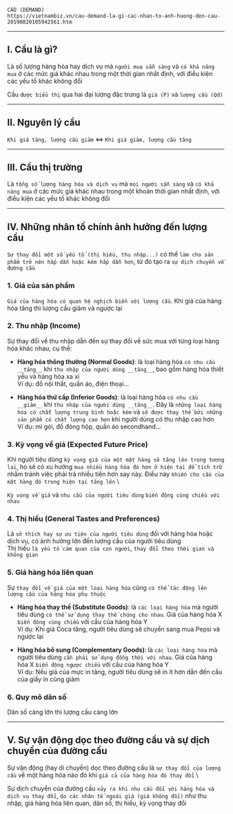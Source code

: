     
    CẦU (DEMAND)
    https://vietnambiz.vn/cau-demand-la-gi-cac-nhan-to-anh-huong-den-cau-20190820105942561.htm

------------------------------------------------------------------------------------------------------

## I. Cầu là gì?
  Là số lượng hàng hóa hay dịch vụ mà `người mua sẵn sàng` và `có khả năng mua` ở các mức giá khác nhau trong một thời gian nhất định, với điều kiện các yếu tố khác không đổi

  Cầu `được biểu thị` qua hai đại lượng đặc trưng là `giá (P)` và `lượng cầu (Qd)`

------------------------------------------------------------------------------------------------------

## II. Nguyên lý cầu 
  `Khi giá tăng, lượng cầu giảm` <=> `Khi giá giảm, lượng cầu tăng`

------------------------------------------------------------------------------------------------------

## III. Cầu thị trường
  Là `tổng số lượng hàng hóa và dịch vụ` mà `mọi người sẵn sàng` và `có khả năng mua` ở các mức giá khác nhau trong một khoản thời gian nhất định, với điều kiện các yếu tố khác không đổi

------------------------------------------------------------------------------------------------------

## IV. Những nhân tố chính ảnh hưởng đến lượng cầu
  `Sự thay đổi một số yếu tố (thị hiếu, thu nhập...)` có thể `làm cho sản phẩm trở nên hấp dẫn hoặc kém hấp dẫn hơn`, từ đó tạo ra `sự dịch chuyển về đường cầu`

### 1. Giá của sản phẩm
  `Giá của hàng hóa có quan hệ nghịch biến với lượng cầu`. Khi giá của hàng hóa tăng thì lượng cầu giảm và ngược lại

### 2. Thu nhập (Income)
  Sự thay đổi về thu nhập dẫn đến sự thay đổi về sức mua với từng loại hàng hóa khác nhau, cụ thể:

  - __Hàng hóa thông thường (Normal Goods)__: là loại hàng hóa `có nhu cầu __tăng__` khi `thu nhập của người dùng __tăng__`, bao gồm hàng hóa thiết yếu và hàng hóa xa xỉ \
  Ví dụ: đồ nội thất, quần áo, điện thoại...
  
  - __Hàng hóa thứ cấp (Inferior Goods)__: là loại hàng hóa `có nhu cầu __giảm__` khi `thu nhập của người dùng __tăng__`. Đây là `những loại hàng hóa có chất lượng trung bình hoặc kém` và `sẽ được thay thế bởi những sản phẩm có chất lượng cao hơn` khi người dùng có thu nhập cao hơn \
  Ví dụ: mì gói, đồ đóng hộp, quần áo secondhand...

### 3. Kỳ vọng về giá (Expected Future Price)
  Khi người tiêu dùng `kỳ vọng giá của một mặt hàng sẽ tăng lên trong tương lai`, họ sẽ có xu hướng `mua nhiều hàng hóa đó hơn ở hiện tại để tích trữ` nhằm tránh việc phải trả nhiều tiền hơn say này. Điều này `khiến cho cầu của mặt hàng đó trong hiện tại tăng lên` \

  `Kỳ vọng về giá` và `nhu cầu của người tiêu dùng` `biến động cùng chiều với nhau`

### 4. Thị hiếu (General Tastes and Preferences)
  Là `sở thích hay sự ưu tiên của người tiêu dùng` đối với hàng hóa hoặc dịch vụ, có ảnh hưởng lớn đến lượng cầu của người tiêu dùng \
  Thị hiếu `là yếu tố cảm quan của con người`, `thay đổi theo thời gian và không gian`

### 5. Giá hàng hóa liên quan
  Sự `thay đổi về giá của một loại hàng hóa` cũng `có thể tác động lên lượng cầu của hàng hóa phụ thuộc`

  - __Hàng hóa thay thế (Substitute Goods)__: là `các loại hàng hóa` mà người tiêu dùng `có thể sử dụng thay thế chúng cho nhau`. Giá của hàng hóa X `biến động cùng chiều` với cầu của hàng hóa Y \
  Ví dụ: Khi giá Coca tăng, người tiêu dùng sẽ chuyển sang mua Pepsi và ngược lại

  - __Hàng hóa bổ sung (Complementary Goods)__: là `các loại hàng hóa` mà người tiêu dùng `cần phải sử dụng đồng thời với nhau`. Giá của hàng hóa X `biến động ngược chiều` với cầu của hàng hóa Y \
  Ví dụ: Nếu giá của mực in tăng, người tiêu dùng sẽ in ít hơn dẫn đến cầu của giấy in cũng giảm

### 6. Quy mô dân số
  Dân số càng lớn thì lượng cầu càng lớn

------------------------------------------------------------------------------------------------------

## V. Sự vận động dọc theo đường cầu và sự dịch chuyển của đường cầu
  Sự vận động (hay di chuyển) dọc theo đường cầu là `sự thay đổi của lượng cầu` về một hàng hóa nào đó khi `giá cả của hàng hóa đó thay đổi` \

  Sự dịch chuyển của đường cầu `xảy ra khi nhu cầu đối với hàng hóa và dịch vụ thay đổi`, `do các nhân tế ngoài giá (giá không đổi)` như thu nhập, giá hàng hóa liên quan, dân số, thị hiếu, kỳ vọng thay đổi